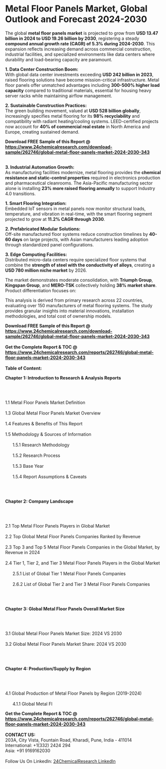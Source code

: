 <h1>Metal Floor Panels Market, Global Outlook and Forecast 2024-2030</h1><p>The global <strong>metal floor panels market</strong> is projected to grow from <strong>USD 13.47 billion in 2024 to USD 19.26 billion by 2030</strong>, registering a steady <strong>compound annual growth rate (CAGR) of 5.3% during 2024-2030</strong>. This expansion reflects increasing demand across commercial construction, industrial facilities, and specialized environments like data centers where durability and load-bearing capacity are paramount.</p><p><strong>1. Data Center Construction Boom:</strong><br>
With global data center investments exceeding <strong>USD 242 billion in 2023</strong>, raised flooring solutions have become mission-critical infrastructure. Metal floor panels offer unmatched advantages including <strong>300-500% higher load capacity</strong> compared to traditional materials, essential for housing heavy server racks while maintaining airflow management.</p><p><strong>2. Sustainable Construction Practices:</strong><br>
The green building movement, valued at <strong>USD 528 billion globally</strong>, increasingly specifies metal flooring for its <strong>98% recyclability</strong> and compatibility with radiant heating/cooling systems. LEED-certified projects now account for <strong>40% of commercial real estate</strong> in North America and Europe, creating sustained demand.</p><div><b>Download FREE Sample of this Report @ 
            <a href="https://www.24chemicalresearch.com/download-sample/262746/global-metal-floor-panels-market-2024-2030-343">
            https://www.24chemicalresearch.com/download-sample/262746/global-metal-floor-panels-market-2024-2030-343</a></b></div><br><p><strong>3. Industrial Automation Growth:</strong><br>
As manufacturing facilities modernize, metal flooring provides the <strong>chemical resistance and static-control properties</strong> required in electronics production and pharmaceutical cleanrooms. The Asia-Pacific manufacturing sector alone is installing <strong>23% more raised flooring annually</strong> to support Industry 4.0 transitions.</p><p><strong>1. Smart Flooring Integration:</strong><br>
Embedded IoT sensors in metal panels now monitor structural loads, temperature, and vibration in real-time, with the smart flooring segment projected to grow at <strong>11.2% CAGR through 2030</strong>.</p><p><strong>2. Prefabricated Modular Solutions:</strong><br>
Off-site manufactured floor systems reduce construction timelines by <strong>40-60 days</strong> on large projects, with Asian manufacturers leading adoption through standardized panel configurations.</p><p><strong>3. Edge Computing Facilities:</strong><br>
Distributed micro-data centers require specialized floor systems that combine the <strong>strength of steel with the conductivity of alloys</strong>, creating a <strong>USD 780 million niche market</strong> by 2026.</p><p>The market demonstrates moderate consolidation, with <strong>Triumph Group</strong>, <strong>Kingspan Group</strong>, and <strong>MERO-TSK</strong> collectively holding <strong>38% market share</strong>. Product differentiation focuses on:</p><p>This analysis is derived from primary research across 22 countries, evaluating over 150 manufacturers of metal flooring systems. The study provides granular insights into material innovations, installation methodologies, and total cost of ownership models.</p><div><b>Download FREE Sample of this Report @ 
            <a href="https://www.24chemicalresearch.com/download-sample/262746/global-metal-floor-panels-market-2024-2030-343">
            https://www.24chemicalresearch.com/download-sample/262746/global-metal-floor-panels-market-2024-2030-343</a></b></div><br><div><b>Get the Complete Report & TOC @ 
            <a href="https://www.24chemicalresearch.com/reports/262746/global-metal-floor-panels-market-2024-2030-343">
            https://www.24chemicalresearch.com/reports/262746/global-metal-floor-panels-market-2024-2030-343</a></b></div><br>
            <b>Table of Content:</b><p><p><strong>Chapter 1: Introduction to Research &amp; Analysis Reports</strong></p><br />
<br />
<p>1.1 Metal Floor Panels Market Definition<br /><br />
1.3 Global Metal Floor Panels Market Overview<br /><br />
1.4 Features &amp; Benefits of This Report<br /><br />
1.5 Methodology &amp; Sources of Information<br /><br />
&nbsp;&nbsp;&nbsp;&nbsp;&nbsp; 1.5.1 Research Methodology<br /><br />
&nbsp;&nbsp;&nbsp;&nbsp;&nbsp; 1.5.2 Research Process<br /><br />
&nbsp;&nbsp;&nbsp;&nbsp;&nbsp; 1.5.3 Base Year<br /><br />
&nbsp;&nbsp;&nbsp;&nbsp;&nbsp; 1.5.4 Report Assumptions &amp; Caveats</p><br />
<br />
<p><strong>Chapter 2: Company Landscape</strong></p><br />
<br />
<p>2.1 Top Metal Floor Panels Players in Global Market<br /><br />
2.2 Top Global Metal Floor Panels Companies Ranked by Revenue<br /><br />
2.3 Top 3 and Top 5 Metal Floor Panels Companies in the Global Market, by Revenue in 2024<br /><br />
2.4 Tier 1, Tier 2, and Tier 3 Metal Floor Panels Players in the Global Market<br /><br />
&nbsp;&nbsp;&nbsp;&nbsp;&nbsp; 2.5.1 List of Global Tier 1 Metal Floor Panels Companies<br /><br />
&nbsp;&nbsp;&nbsp;&nbsp;&nbsp; 2.6.2 List of Global Tier 2 and Tier 3 Metal Floor Panels Companies</p><br />
<br />
<p><strong>Chapter 3: Global Metal Floor Panels Overall Market Size</strong></p><br />
<br />
<p>3.1 Global Metal Floor Panels Market Size: 2024 VS 2030<br /><br />
3.2 Global Metal Floor Panels Market Share: 2024 VS 2030</p><br />
<br />
<p><strong>Chapter 4: Production/Supply by Region</strong></p><br />
<br />
<p>4.1 Global Production of Metal Floor Panels by Region (2019-2024)<br /><br />
&nbsp;&nbsp;&nbsp;&nbsp;&nbsp; 4.1.1 Global Metal Fl</p><div><b>Get the Complete Report & TOC @ 
            <a href="https://www.24chemicalresearch.com/reports/262746/global-metal-floor-panels-market-2024-2030-343">
            https://www.24chemicalresearch.com/reports/262746/global-metal-floor-panels-market-2024-2030-343</a></b></div><br><b>CONTACT US:</b><br>
            203A, City Vista, Fountain Road, Kharadi, Pune, India - 411014<br>
            International: +1(332) 2424 294<br>
            Asia: +91 9169162030 <br><br>
            Follow Us On LinkedIn: <a href="https://www.linkedin.com/company/24chemicalresearch/">24ChemicalResearch LinkedIn</a>